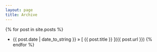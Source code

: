 ```yaml
---
layout: page
title: Archive
---
```



{% for post in site.posts %}
  * {{ post.date | date_to_string }} &raquo; [ {{ post.title }} ]({{ post.url }})
{% endfor %}


